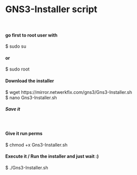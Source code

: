 # GNS3-Installer script
<br>
<h4>go first to root user with</h4>
$ sudo su
<h4>or</h4>
$ sudo root
<h4>Download the installer</h4>
$ wget https://mirror.netwerkfix.com/gns3/Gns3-Installer.sh
<br>
$ nano Gns3-Installer.sh
<h5>Save it</h5>
<br>
<h4>Give it run perms</h4>
$ chmod +x Gns3-Installer.sh
<br>
<h4>Execute it / Run the installer and just wait :)</h4>
$ ./Gns3-Installer.sh
